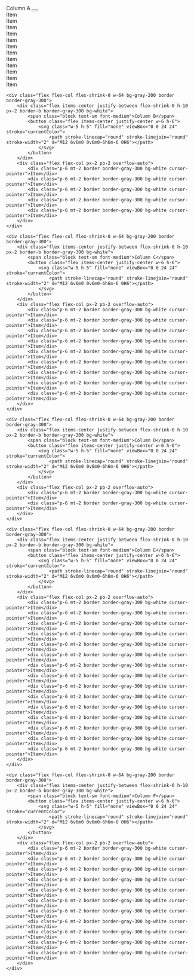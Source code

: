 <!-- Component Start -->
<div class="flex w-screen h-screen p-10 space-x-4 overflow-auto text-gray-700">
	<div class="flex flex-col flex-shrink-0 w-64 bg-gray-200 border border-gray-300">
		<div class="flex items-center justify-between flex-shrink-0 h-10 px-2 border-b border-gray-300 bg-white">
			<span class="block text-sm font-medium">Column A</span>
			<button class="flex items-center justify-center w-6 h-6">
				<svg class="w-5 h-5" fill="none" viewBox="0 0 24 24" stroke="currentColor">
					<path stroke-linecap="round" stroke-linejoin="round" stroke-width="2" d="M12 6v6m0 0v6m0-6h6m-6 0H6"></path>
				</svg>
			</button>
		</div>
		<div class="flex flex-col px-2 pb-2 overflow-auto">
			<div class="p-6 mt-2 border border-gray-300 bg-white cursor-pointer">Item</div>
			<div class="p-6 mt-2 border border-gray-300 bg-white cursor-pointer">Item</div>
			<div class="p-6 mt-2 border border-gray-300 bg-white cursor-pointer">Item</div>
			<div class="p-6 mt-2 border border-gray-300 bg-white cursor-pointer">Item</div>
			<div class="p-6 mt-2 border border-gray-300 bg-white cursor-pointer">Item</div>
			<div class="p-6 mt-2 border border-gray-300 bg-white cursor-pointer">Item</div>
			<div class="p-6 mt-2 border border-gray-300 bg-white cursor-pointer">Item</div>
			<div class="p-6 mt-2 border border-gray-300 bg-white cursor-pointer">Item</div>
			<div class="p-6 mt-2 border border-gray-300 bg-white cursor-pointer">Item</div>
			<div class="p-6 mt-2 border border-gray-300 bg-white cursor-pointer">Item</div>
			<div class="p-6 mt-2 border border-gray-300 bg-white cursor-pointer">Item</div>
			<div class="p-6 mt-2 border border-gray-300 bg-white cursor-pointer">Item</div>
		</div>
	</div>
	
	<div class="flex flex-col flex-shrink-0 w-64 bg-gray-200 border border-gray-300">
		<div class="flex items-center justify-between flex-shrink-0 h-10 px-2 border-b border-gray-300 bg-white">
			<span class="block text-sm font-medium">Column B</span>
			<button class="flex items-center justify-center w-6 h-6">
				<svg class="w-5 h-5" fill="none" viewBox="0 0 24 24" stroke="currentColor">
					<path stroke-linecap="round" stroke-linejoin="round" stroke-width="2" d="M12 6v6m0 0v6m0-6h6m-6 0H6"></path>
				</svg>
			</button>
		</div>
		<div class="flex flex-col px-2 pb-2 overflow-auto">
			<div class="p-6 mt-2 border border-gray-300 bg-white cursor-pointer">Item</div>
			<div class="p-6 mt-2 border border-gray-300 bg-white cursor-pointer">Item</div>
			<div class="p-6 mt-2 border border-gray-300 bg-white cursor-pointer">Item</div>
			<div class="p-6 mt-2 border border-gray-300 bg-white cursor-pointer">Item</div>
			<div class="p-6 mt-2 border border-gray-300 bg-white cursor-pointer">Item</div>
		</div>
	</div>
	
	<div class="flex flex-col flex-shrink-0 w-64 bg-gray-200 border border-gray-300">
		<div class="flex items-center justify-between flex-shrink-0 h-10 px-2 border-b border-gray-300 bg-white">
			<span class="block text-sm font-medium">Column C</span>
			<button class="flex items-center justify-center w-6 h-6">
				<svg class="w-5 h-5" fill="none" viewBox="0 0 24 24" stroke="currentColor">
					<path stroke-linecap="round" stroke-linejoin="round" stroke-width="2" d="M12 6v6m0 0v6m0-6h6m-6 0H6"></path>
				</svg>
			</button>
		</div>
		<div class="flex flex-col px-2 pb-2 overflow-auto">
			<div class="p-6 mt-2 border border-gray-300 bg-white cursor-pointer">Item</div>
			<div class="p-6 mt-2 border border-gray-300 bg-white cursor-pointer">Item</div>
			<div class="p-6 mt-2 border border-gray-300 bg-white cursor-pointer">Item</div>
			<div class="p-6 mt-2 border border-gray-300 bg-white cursor-pointer">Item</div>
			<div class="p-6 mt-2 border border-gray-300 bg-white cursor-pointer">Item</div>
			<div class="p-6 mt-2 border border-gray-300 bg-white cursor-pointer">Item</div>
			<div class="p-6 mt-2 border border-gray-300 bg-white cursor-pointer">Item</div>
			<div class="p-6 mt-2 border border-gray-300 bg-white cursor-pointer">Item</div>
			<div class="p-6 mt-2 border border-gray-300 bg-white cursor-pointer">Item</div>
		</div>
	</div>
	
	<div class="flex flex-col flex-shrink-0 w-64 bg-gray-200 border border-gray-300">
		<div class="flex items-center justify-between flex-shrink-0 h-10 px-2 border-b border-gray-300 bg-white">
			<span class="block text-sm font-medium">Column D</span>
			<button class="flex items-center justify-center w-6 h-6">
				<svg class="w-5 h-5" fill="none" viewBox="0 0 24 24" stroke="currentColor">
					<path stroke-linecap="round" stroke-linejoin="round" stroke-width="2" d="M12 6v6m0 0v6m0-6h6m-6 0H6"></path>
				</svg>
			</button>
		</div>
		<div class="flex flex-col px-2 pb-2 overflow-auto">
			<div class="p-6 mt-2 border border-gray-300 bg-white cursor-pointer">Item</div>
			<div class="p-6 mt-2 border border-gray-300 bg-white cursor-pointer">Item</div>
		</div>
	</div>
	
	<div class="flex flex-col flex-shrink-0 w-64 bg-gray-200 border border-gray-300">
		<div class="flex items-center justify-between flex-shrink-0 h-10 px-2 border-b border-gray-300 bg-white">
			<span class="block text-sm font-medium">Column E</span>
			<button class="flex items-center justify-center w-6 h-6">
				<svg class="w-5 h-5" fill="none" viewBox="0 0 24 24" stroke="currentColor">
					<path stroke-linecap="round" stroke-linejoin="round" stroke-width="2" d="M12 6v6m0 0v6m0-6h6m-6 0H6"></path>
				</svg>
			</button>
		</div>
		<div class="flex flex-col px-2 pb-2 overflow-auto">
			<div class="p-6 mt-2 border border-gray-300 bg-white cursor-pointer">Item</div>
			<div class="p-6 mt-2 border border-gray-300 bg-white cursor-pointer">Item</div>
			<div class="p-6 mt-2 border border-gray-300 bg-white cursor-pointer">Item</div>
			<div class="p-6 mt-2 border border-gray-300 bg-white cursor-pointer">Item</div>
			<div class="p-6 mt-2 border border-gray-300 bg-white cursor-pointer">Item</div>
			<div class="p-6 mt-2 border border-gray-300 bg-white cursor-pointer">Item</div>
			<div class="p-6 mt-2 border border-gray-300 bg-white cursor-pointer">Item</div>
			<div class="p-6 mt-2 border border-gray-300 bg-white cursor-pointer">Item</div>
			<div class="p-6 mt-2 border border-gray-300 bg-white cursor-pointer">Item</div>
			<div class="p-6 mt-2 border border-gray-300 bg-white cursor-pointer">Item</div>
			<div class="p-6 mt-2 border border-gray-300 bg-white cursor-pointer">Item</div>
			<div class="p-6 mt-2 border border-gray-300 bg-white cursor-pointer">Item</div>
			<div class="p-6 mt-2 border border-gray-300 bg-white cursor-pointer">Item</div>
			<div class="p-6 mt-2 border border-gray-300 bg-white cursor-pointer">Item</div>
			<div class="p-6 mt-2 border border-gray-300 bg-white cursor-pointer">Item</div>
		</div>
	</div>
	
	<div class="flex flex-col flex-shrink-0 w-64 bg-gray-200 border border-gray-300">
		<div class="flex items-center justify-between flex-shrink-0 h-10 px-2 border-b border-gray-300 bg-white">
			<span class="block text-sm font-medium">Column F</span>
			<button class="flex items-center justify-center w-6 h-6">
				<svg class="w-5 h-5" fill="none" viewBox="0 0 24 24" stroke="currentColor">
					<path stroke-linecap="round" stroke-linejoin="round" stroke-width="2" d="M12 6v6m0 0v6m0-6h6m-6 0H6"></path>
				</svg>
			</button>
		</div>
		<div class="flex flex-col px-2 pb-2 overflow-auto">
			<div class="p-6 mt-2 border border-gray-300 bg-white cursor-pointer">Item</div>
			<div class="p-6 mt-2 border border-gray-300 bg-white cursor-pointer">Item</div>
			<div class="p-6 mt-2 border border-gray-300 bg-white cursor-pointer">Item</div>
			<div class="p-6 mt-2 border border-gray-300 bg-white cursor-pointer">Item</div>
			<div class="p-6 mt-2 border border-gray-300 bg-white cursor-pointer">Item</div>
			<div class="p-6 mt-2 border border-gray-300 bg-white cursor-pointer">Item</div>
			<div class="p-6 mt-2 border border-gray-300 bg-white cursor-pointer">Item</div>
			<div class="p-6 mt-2 border border-gray-300 bg-white cursor-pointer">Item</div>
			<div class="p-6 mt-2 border border-gray-300 bg-white cursor-pointer">Item</div>
			<div class="p-6 mt-2 border border-gray-300 bg-white cursor-pointer">Item</div>
			<div class="p-6 mt-2 border border-gray-300 bg-white cursor-pointer">Item</div>
		</div>
	</div>
	
</div>
<!-- Component End -->
